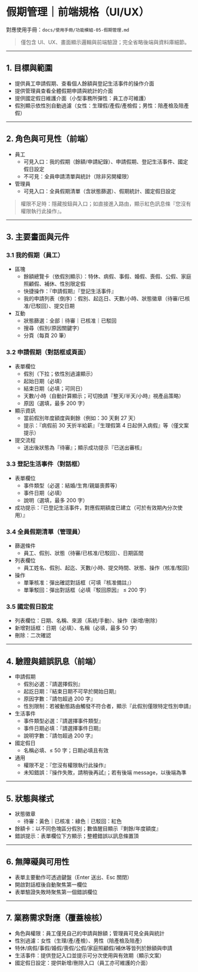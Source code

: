 # 假期管理｜前端規格（UI/UX）

對應使用手冊：`docs/使用手冊/功能模組-05-假期管理.md`

> 僅包含 UI、UX、畫面顯示邏輯與前端驗證；完全省略後端與資料庫細節。

---

## 1. 目標與範圍
- 提供員工申請假期、查看個人餘額與登記生活事件的操作介面
- 提供管理員查看全體假期申請與統計的介面
- 提供國定假日維護介面（小型事務所彈性：員工亦可維護）
- 假別顯示依性別自動過濾（女性：生理假/產假/產檢假；男性：陪產檢及陪產假）

---

## 2. 角色與可見性（前端）
- 員工
  - 可見入口：我的假期（餘額/申請紀錄）、申請假期、登記生活事件、國定假日設定
  - 不可見：全員申請清單與統計（除非另開權限）
- 管理員
  - 可見入口：全員假期清單（含狀態篩選）、假期統計、國定假日設定

> 權限不足時：隱藏按鈕與入口；如直接進入路由，顯示紅色訊息條『您沒有權限執行此操作』。

---

## 3. 主要畫面與元件

### 3.1 我的假期（員工）
- 區塊
  - 餘額總覽卡（依假別顯示）：特休、病假、事假、婚假、喪假、公假、家庭照顧假、補休、性別限定假
  - 快捷操作：『申請假期』『登記生活事件』
  - 我的申請列表（倒序）：假別、起迄日、天數/小時、狀態徽章（待審/已核准/已駁回）、提交日期
- 互動
  - 狀態篩選：全部｜待審｜已核准｜已駁回
  - 搜尋（假別/原因關鍵字）
  - 分頁（每頁 20 筆）

### 3.2 申請假期（對話框或頁面）
- 表單欄位
  - 假別（下拉；依性別過濾顯示）
  - 起始日期（必填）
  - 結束日期（必填；可同日）
  - 天數/小時（自動計算顯示；可切換請『整天/半天/小時』視產品策略）
  - 原因（選填，最多 200 字）
- 顯示資訊
  - 當前假別年度額度與剩餘（例如：30 天剩 27 天）
  - 提示：『病假前 30 天折半給薪』『生理假第 4 日起併入病假』等（僅文案提示）
- 提交流程
  - 送出後狀態為『待審』；顯示成功提示『已送出審核』

### 3.3 登記生活事件（對話框）
- 表單欄位
  - 事件類型（必選：結婚/生育/親屬喪葬等）
  - 事件日期（必填）
  - 說明（選填，最多 200 字）
- 成功提示：『已登記生活事件，對應假期額度已建立（可於有效期內分次使用）』

### 3.4 全員假期清單（管理員）
- 篩選條件
  - 員工、假別、狀態（待審/已核准/已駁回）、日期區間
- 列表欄位
  - 員工姓名、假別、起迄、天數/小時、提交時間、狀態、操作（核准/駁回）
- 操作
  - 單筆核准：彈出確認對話框（可填『核准備註』）
  - 單筆駁回：彈出對話框（必填『駁回原因』 ≤ 200 字）

### 3.5 國定假日設定
- 列表欄位：日期、名稱、來源（系統/手動）、操作（新增/刪除）
- 新增對話框：日期（必填）、名稱（必填，最多 50 字）
- 刪除：二次確認

---

## 4. 驗證與錯誤訊息（前端）
- 申請假期
  - 假別必選：『請選擇假別』
  - 起訖日期：『結束日期不可早於開始日期』
  - 原因字數：『請勿超過 200 字』
  - 性別限制：若被動態路由觸發不符合者，顯示『此假別僅限特定性別申請』
- 生活事件
  - 事件類型必選：『請選擇事件類型』
  - 事件日期必填：『請選擇事件日期』
  - 說明字數：『請勿超過 200 字』
- 國定假日
  - 名稱必填、≤ 50 字；日期必填且有效
- 通用
  - 權限不足：『您沒有權限執行此操作』
  - 未知錯誤：『操作失敗，請稍後再試』；若有後端 message，以後端為準

---

## 5. 狀態與樣式
- 狀態徽章
  - 待審：黃色｜已核准：綠色｜已駁回：紅色
- 餘額卡：以不同色塊區分假別；數值醒目顯示『剩餘/年度額度』
- 錯誤提示：表單欄位下方顯示；整體錯誤以訊息條置頂

---

## 6. 無障礙與可用性
- 表單主要動作可透過鍵盤（Enter 送出、Esc 關閉）
- 開啟對話框後自動聚焦第一欄位
- 表單驗證失敗時聚焦第一個錯誤欄位

---

## 7. 業務需求對應（覆蓋檢核）
- 角色與權限：員工僅見自己的申請與餘額；管理員可見全員與統計
- 性別過濾：女性（生理/產/產檢）、男性（陪產檢及陪產）
- 特休/病假/事假/婚假/喪假/公假/家庭照顧假/補休等皆列於餘額與申請
- 生活事件：提供登記入口並提示可分次使用與有效期（顯示文案）
- 國定假日設定：提供新增/刪除入口（員工亦可維護的介面）
